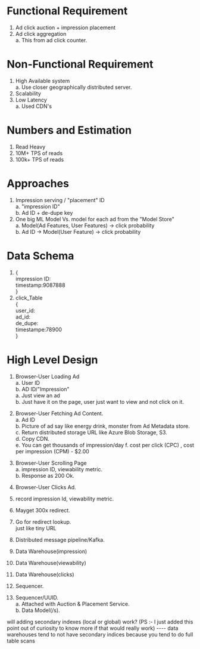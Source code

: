 # Functional Requirement
1. Ad click auction + impression placement<br>
2. Ad click aggregation<br>
  a. This from ad click counter.<br>

# Non-Functional Requirement
1. High Available system<br>
  a. Use closer geographically distributed server.<br>
2. Scalability<br>
3. Low Latency<br>
 a. Used CDN's <br>

# Numbers and Estimation
1. Read Heavy<br>
2. 10M+ TPS of reads<br>
3. 100k+ TPS of reads<br>

# Approaches
 1. Impression serving / "placement" ID <br>
   a. "impression ID" <br>
   b. Ad ID + de-dupe key <br>
 2. One big ML Model Vs. model for each ad from the "Model Store"<br>
   a. Model(Ad Features, User Features) -> click probability<br>
   b. Ad ID -> Model(User Feature) -> click probability

# Data Schema
1. {<br>
    impression ID: <br>
    timestamp:9087888<br>
    }<br>
2. click_Table<br>
   { <br>
     user_id:<br>
     ad_id: <br>
     de_dupe:<br>
     timestampe:78900<br>
   }<br>

# High Level Design
1. Browser-User Loading Ad<br>
 a. User ID<br>
 b. AD ID/"Impression"<br>
  a. Just view an ad<br>
  b. Just have it on the page, user just want to view and not click on it.<br>

2. Browser-User Fetching Ad Content.<br>
  a. Ad ID<br>
  b. Picture of ad say like energy drink, monster from Ad Metadata store.<br>
  c. Return distributed storage URL like Azure Blob Storage, S3.<br>
  d. Copy CDN.<br>
  e. You can get thousands of impression/day
  f. cost per click (CPC) , cost per impression (CPM) - $2.00

4. Browser-User Scrolling Page<br>
 a. impression ID, viewability metric.<br>
 b. Response as 200 Ok.<br>

5. Browser-User Clicks Ad.<br>
 1. record impression Id, viewability metric.<br>
 2. Mayget 300x redirect.<br>
 3. Go for redirect lookup.<br> just like tiny URL

6. Distributed message pipeline/Kafka.<br>
  1. Data Warehouse(impression)<br>
  2. Data Warehouse(viewability)<br>
  3. Data Warehouse(clicks)<br>

7. Sequencer.<br>
  1. Sequencer/UUID.<br>
     a. Attached with Auction & Placement Service.<br>
     b. Data Model(/s).<br>

will adding secondary indexes (local or global) work? (PS :- I just added this point out of curiosity to know more if that would really work) ---- data warehouses tend to not have secondary indices because you tend to do full table scans<b>
     


